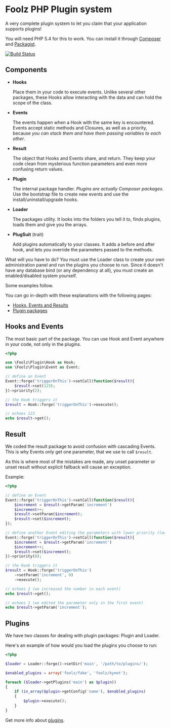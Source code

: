 Foolz PHP Plugin system
=======================

A very complete plugin system to let you claim that your application supports plugins!

You will need PHP 5.4 for this to work. You can install it through [Composer](http://getcomposer.org/) and [Packagist](https://packagist.org/packages/foolz/plugin).

[![Build Status](https://secure.travis-ci.org/FoolRulez/Plugin.png)](http://travis-ci.org/FoolRulez/Plugin)

## Components

* __Hooks__

	Place them in your code to execute events. Unlike several other packages, these Hooks allow interacting with the data and can hold the scope of the class.
* __Events__

	The events happen when a Hook with the same key is encountered. Events accept static methods and Closures, as well as a priority, because _you can stack them and have them passing variables to each other_.
* __Result__

	The object that Hooks and Events share, and return. They keep your code clean from mysterious function parameters and even more confusing return values.
* __Plugin__

	The internal package handler. _Plugins are actually Composer packages._ Use the bootstrap file to create new events and use the install/uninstall/upgrade hooks.

* __Loader__

	The packages utility. It looks into the folders you tell it to, finds plugins, loads them and give you the arrays.

* __PlugSuit__ (trait)

	Add plugins automatically to your classes. It adds a before and after hook, and lets you override the parameters passed to the methods.

What will you have to do? You must use the Loader class to create your own administration panel and run the plugins you choose to run. Since it doesn't have any database bind (or any dependency at all), you must create an enabled/disabled system yourself.

Some examples follow.

You can go in-depth with these explanations with the following pages:

* [Hooks, Events and Results](hooks_events_results.md)
* [Plugin packages](plugin_packages.md)

## Hooks and Events

The most basic part of the package. You can use Hook and Event anywhere in your code, not only in the plugins.

```php
<?php

use \Foolz\Plugin\Hook as Hook;
use \Foolz\Plugin\Event as Event;

// define an Event
Event::forge('triggerOnThis')->setCall(function($result){
	$result->set(123);
})->priority(2);

// the Hook triggers it
$result = Hook::forge('triggerOnThis')->execute();

// echoes 123
echo $result->get();
```

## Result

We coded the result package to avoid confusion with cascading Events. This is why Events only get one parameter, that we use to call `$result`.

As this is where most of the mistakes are made, any unset parameter or unset result without explicit fallback will cause an exception.

Example:
```php
<?php

// define an Event
Event::forge('triggerOnThis')->setCall(function($result){
	$increment = $result->getParam('increment')
	$increment++;
	$result->setParam($increment);
	$result->set($increment);
});

// define another Event editing the parameters with lower priority (lower number is higher priority, default is 5)
Event::forge('triggerOnThis')->setCall(function($result){
	$increment = $result->getParam('increment')
	$increment++;
	$result->set($increment);
})->priority(8);

// the Hook triggers it
$result = Hook::forge('triggerOnThis')
	->setParam('increment', 0)
	->execute();

// echoes 2 (we increased the number in each event)
echo $result->get();

// echoes 1 (we edited the parameter only in the first event)
echo $result->getParam('increment');
```

## Plugins

We have two classes for dealing with plugin packages: Plugin and Loader.

Here's an example of how would you load the plugins you choose to run:

```php
<?php

$loader = Loader::forge()->setDir('main', '/path/to/plugins/');

$enabled_plugins = array('foolz/fake', 'foolz/kynet');

foreach ($loader->getPlugins('main') as $plugin))
{
	if (in_array($plugin->getConfig('name'), $enabled_plugins)
	{
		$plugin->execute();
	}
}
```

Get more info about [plugins](plugin_packages.md).
